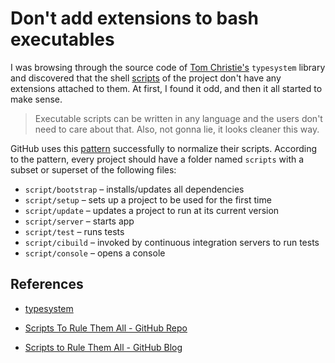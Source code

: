 # Don't add extensions to bash executables

I was browsing through the source code of [Tom Christie's](https://github.com/tomchristie) `typesystem` library and discovered that the shell [scripts](https://github.com/encode/typesystem/tree/master/scripts) of the project don't have any extensions attached to them. At first, I found it odd, and then it all started to make sense.

> Executable scripts can be written in any language and the users don't need to care about that. Also, not gonna lie, it looks cleaner this way.

GitHub uses this [pattern](https://github.com/github/scripts-to-rule-them-all) successfully to normalize their scripts. According to the pattern, every project should have a folder named `scripts` with a subset or superset of the following files:


* `script/bootstrap` – installs/updates all dependencies
* `script/setup` – sets up a project to be used for the first time
* `script/update` – updates a project to run at its current version
* `script/server` – starts app
* `script/test` – runs tests
* `script/cibuild` – invoked by continuous integration servers to run tests
* `script/console` – opens a console


## References

* [typesystem](https://github.com/encode/typesystem)

* [Scripts To Rule Them All - GitHub Repo](https://github.com/github/scripts-to-rule-them-all)

* [Scripts to Rule Them All - GitHub Blog](https://github.blog/2015-06-30-scripts-to-rule-them-all/)

